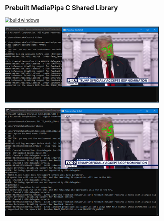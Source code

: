 ## Prebuilt MediaPipe C Shared Library  

[![build windows](https://github.com/HanetakaChou/mediapipe/actions/workflows/build-windows.yml/badge.svg)](https://github.com/HanetakaChou/mediapipe/actions/workflows/build-windows.yml)  

![](README-TFLITE-XNNPACK.png)  

![](README-TFLITE-GPU.png)  
